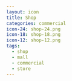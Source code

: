 ```yaml
---
layout: icon
title: Shop
categories: commercial
icon-24: shop-24.png
icon-18: shop-18.png
icon-12: shop-12.png
tags:
  - shop
  - mall
  - commercial
  - store
---
```

